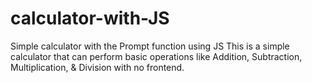 # calculator-with-JS
Simple calculator with the Prompt function using JS
This is a simple calculator that can perform basic operations like Addition, Subtraction, Multiplication, & Division with no frontend.
